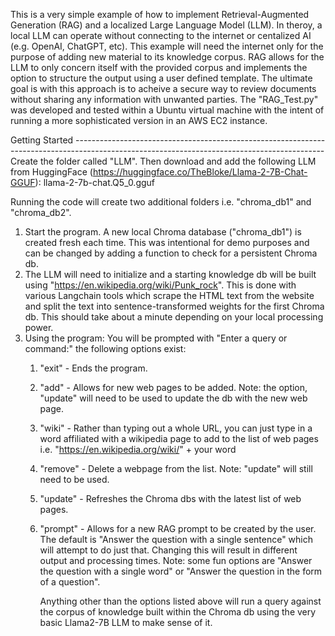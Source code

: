 
This is a very simple example of how to implement Retrieval-Augmented Generation (RAG) and a localized Large Language Model (LLM). In theroy, a local LLM can operate without connecting to the internet or centalized AI (e.g. OpenAI, ChatGPT, etc). This example will need the internet only for the purpose of adding new material to its knowledge corpus. RAG allows for the LLM to only concern itself with the provided corpus and implements the option to structure the output using a user defined template. The ultimate goal is with this approach is to acheive a secure way to review documents without sharing any information with unwanted parties. The "RAG_Test.py" was developed and tested within a Ubuntu virtual machine with the intent of running a more sophisticated version in an AWS EC2 instance.

Getting Started --------------------------------------------------------------------------------------------------------------------------------------------
Create the folder called "LLM". Then download and add the following LLM from HuggingFace (https://huggingface.co/TheBloke/Llama-2-7B-Chat-GGUF):
llama-2-7b-chat.Q5_0.gguf

Running the code will create two additional folders i.e. "chroma_db1" and "chroma_db2". 

1. Start the program. A new local Chroma database ("chroma_db1") is created fresh each time. This was intentional for demo purposes and can be changed by adding a function to check for a persistent Chroma db.
2. The LLM will need to initialize and a starting knowledge db will be built using "https://en.wikipedia.org/wiki/Punk_rock". This is done with various Langchain tools which scrape the HTML text from the website and split the text into sentence-transformed weights
for the first Chroma db. This should take about a minute depending on your local processing power. 
3. Using the program:
   You will be prompted with "Enter a query or command:" the following options exist:
   1. "exit" - Ends the program.
   2. "add" - Allows for new web pages to be added. Note: the option, "update" will need to be used to update the db with the new web page.
   3. "wiki" - Rather than typing out a whole URL, you can just type in a word affiliated with a wikipedia page to add to the list of web pages i.e. "https://en.wikipedia.org/wiki/" + your word
   4. "remove" - Delete a webpage from the list. Note: "update" will still need to be used.
   5. "update" - Refreshes the Chroma dbs with the latest list of web pages.
   6. "prompt" - Allows for a new RAG prompt to be created by the user. The default is "Answer the question with a single sentence" which will attempt to do just that. Changing this will result in different output and processing times. Note: some fun options are "Answer the question with a single word" or "Answer the question in the form of a question".
  
      Anything other than the options listed above will run a query against the corpus of knowledge built within the Chroma db using the very basic Llama2-7B LLM to make sense of it. 

  


